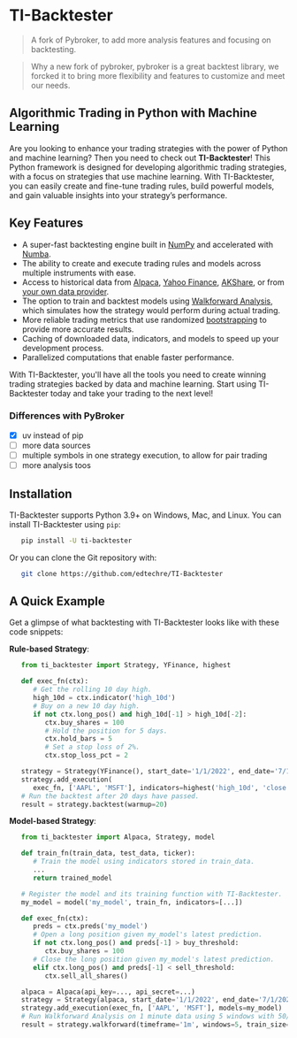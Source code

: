 # TI-Backtester
> A fork of Pybroker, to add more analysis features and focusing on backtesting.



> Why a new fork of pybroker, pybroker is a great backtest library, we forcked it to bring more flexibility and features to customize and meet our needs. 


## Algorithmic Trading in Python with Machine Learning

Are you looking to enhance your trading strategies with the power of Python and
machine learning? Then you need to check out **TI-Backtester**! This Python framework
is designed for developing algorithmic trading strategies, with a focus on
strategies that use machine learning. With TI-Backtester, you can easily create and
fine-tune trading rules, build powerful models, and gain valuable insights into
your strategy’s performance.



## Key Features

- A super-fast backtesting engine built in [NumPy](https://numpy.org/) and accelerated with [Numba](https://numba.pydata.org/).
- The ability to create and execute trading rules and models across multiple instruments with ease.
- Access to historical data from [Alpaca](https://alpaca.markets/), [Yahoo Finance](https://finance.yahoo.com/), [AKShare](https://github.com/akfamily/akshare), or from [your own data provider](https://www.TI-Backtester.com/en/latest/notebooks/7.%20Creating%20a%20Custom%20Data%20Source.html).
- The option to train and backtest models using [Walkforward Analysis](https://www.TI-Backtester.com/en/latest/notebooks/6.%20Training%20a%20Model.html#Walkforward-Analysis), which simulates how the strategy would perform during actual trading.
- More reliable trading metrics that use randomized [bootstrapping](https://en.wikipedia.org/wiki/Bootstrapping_(statistics)) to provide more accurate results.
- Caching of downloaded data, indicators, and models to speed up your development process.
- Parallelized computations that enable faster performance.

With TI-Backtester, you'll have all the tools you need to create winning trading
strategies backed by data and machine learning. Start using TI-Backtester today and
take your trading to the next level!


### Differences with PyBroker

- [x] uv instead of pip
- [ ] more data sources
- [ ] multiple symbols in one strategy execution, to allow for pair trading
- [ ] more analysis toos

## Installation

TI-Backtester supports Python 3.9+ on Windows, Mac, and Linux. You can install
TI-Backtester using ``pip``:

```bash
   pip install -U ti-backtester
```

Or you can clone the Git repository with:

```bash
   git clone https://github.com/edtechre/TI-Backtester
```

## A Quick Example

Get a glimpse of what backtesting with TI-Backtester looks like with these code
snippets:

**Rule-based Strategy**:

```python
   from ti_backtester import Strategy, YFinance, highest

   def exec_fn(ctx):
      # Get the rolling 10 day high.
      high_10d = ctx.indicator('high_10d')
      # Buy on a new 10 day high.
      if not ctx.long_pos() and high_10d[-1] > high_10d[-2]:
         ctx.buy_shares = 100
         # Hold the position for 5 days.
         ctx.hold_bars = 5
         # Set a stop loss of 2%.
         ctx.stop_loss_pct = 2

   strategy = Strategy(YFinance(), start_date='1/1/2022', end_date='7/1/2022')
   strategy.add_execution(
      exec_fn, ['AAPL', 'MSFT'], indicators=highest('high_10d', 'close', period=10))
   # Run the backtest after 20 days have passed.
   result = strategy.backtest(warmup=20)
```

**Model-based Strategy**:

```python
   from ti_backtester import Alpaca, Strategy, model

   def train_fn(train_data, test_data, ticker):
      # Train the model using indicators stored in train_data.
      ...
      return trained_model

   # Register the model and its training function with TI-Backtester.
   my_model = model('my_model', train_fn, indicators=[...])

   def exec_fn(ctx):
      preds = ctx.preds('my_model')
      # Open a long position given my_model's latest prediction.
      if not ctx.long_pos() and preds[-1] > buy_threshold:
         ctx.buy_shares = 100
      # Close the long position given my_model's latest prediction.
      elif ctx.long_pos() and preds[-1] < sell_threshold:
         ctx.sell_all_shares()

   alpaca = Alpaca(api_key=..., api_secret=...)
   strategy = Strategy(alpaca, start_date='1/1/2022', end_date='7/1/2022')
   strategy.add_execution(exec_fn, ['AAPL', 'MSFT'], models=my_model)
   # Run Walkforward Analysis on 1 minute data using 5 windows with 50/50 train/test data.
   result = strategy.walkforward(timeframe='1m', windows=5, train_size=0.5)
```


